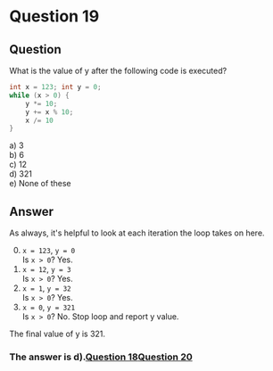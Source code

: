 # Question 19
## Question
What is the value of y after the following code is executed?
```java
int x = 123; int y = 0;
while (x > 0) {
	y *= 10;
	y += x % 10;
	x /= 10
}
```
a) 3  
b) 6  
c) 12  
d) 321  
e) None of these  
## Answer
As always, it's helpful to look at each iteration the loop takes on here. 

0. `x = 123`, `y = 0`  
Is `x > 0`? Yes.
1. `x = 12`, `y = 3`  
Is `x > 0`? Yes.
2. `x = 1`, `y = 32`  
Is `x > 0`? Yes. 
3. `x = 0`, `y = 321`  
Is `x > 0`? No. Stop loop and report y value.

The final value of y is 321. 

### **The answer is d).**[Question 18](https://thunderredstar.me/Test-2-Review/explanations/the_part_with_multiple_guesses/10-19/18)[Question 20](https://thunderredstar.me/Test-2-Review/explanations/the_part_with_multiple_guesses/10-19/20)